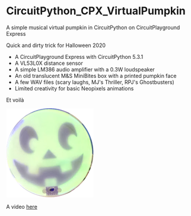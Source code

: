 # CircuitPython_CPX_VirtualPumpkin
A simple musical virtual pumpkin in CircuitPython on CircuitPlayground Express

Quick and dirty trick for Halloween 2020
- A CircuitPlayground Express with CircuitPython 5.3.1
- A VL53L0X distance sensor
- A simple LM386 audio amplifier with a 0.3W loudspeaker
- An old translucent M&S MiniBites box with a printed pumpkin face
- A few WAV files (scary laughs, MJ's Thriller, RPJ's Ghostbusters)
- Limited creativity for basic Neopixels animations

Et voilà

![greenish photo](https://raw.githubusercontent.com/barbudor/CircuitPython_CPX_VirtualPumpkin/main/images/green.png "Greenish photo")

A video [here](https://raw.githubusercontent.com/barbudor/CircuitPython_CPX_VirtualPumpkin/main/images/video.mp4)

